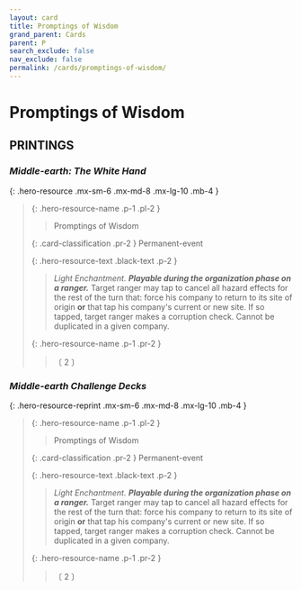 ```yaml
---
layout: card
title: Promptings of Wisdom
grand_parent: Cards
parent: P
search_exclude: false
nav_exclude: false
permalink: /cards/promptings-of-wisdom/
---
```


# Promptings of Wisdom


## PRINTINGS


### _Middle-earth: The White Hand_

{: .hero-resource .mx-sm-6 .mx-md-8 .mx-lg-10 .mb-4 }
> {: .hero-resource-name .p-1 .pl-2 }
> > <div class="card-mp"></div>
> > <div class="card-name">Promptings of Wisdom</div>
>
> {: .card-classification .pr-2 }
> Permanent-event
>
> {: .hero-resource-text .black-text .p-2 }
> > _Light Enchantment._ ***Playable during the organization phase on a ranger.*** Target ranger may tap to cancel all hazard effects for the rest of the turn that: force his company to return to its site of origin **or** that tap his company's current or new site. If so tapped, target ranger makes a corruption check. Cannot be duplicated in a given company. 
> 
> {: .hero-resource-name .p-1 .pr-2 }
> > <div class="card-shield"></div>
> > <div class="card-corruption">〔 2 〕</div>

### _Middle-earth Challenge Decks_

{: .hero-resource-reprint .mx-sm-6 .mx-md-8 .mx-lg-10 .mb-4 }
> {: .hero-resource-name .p-1 .pl-2 }
> > <div class="card-mp"></div>
> > <div class="card-name">Promptings of Wisdom</div>
>
> {: .card-classification .pr-2 }
> Permanent-event
>
> {: .hero-resource-text .black-text .p-2 }
> > _Light Enchantment._ ***Playable during the organization phase on a ranger.*** Target ranger may tap to cancel all hazard effects for the rest of the turn that: force his company to return to its site of origin **or** that tap his company's current or new site. If so tapped, target ranger makes a corruption check. Cannot be duplicated in a given company. 
> 
> {: .hero-resource-name .p-1 .pr-2 }
> > <div class="card-shield"></div>
> > <div class="card-corruption">〔 2 〕</div>

